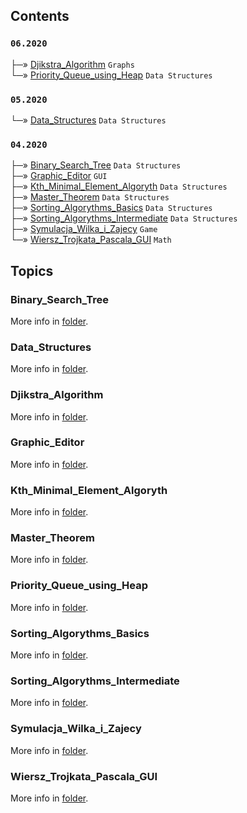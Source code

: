 ## Contents
### `06.2020`<br/>
├─» [Djikstra_Algorithm](#Djikstra_Algorithm) `Graphs`<br/>
└─» [Priority_Queue_using_Heap](#Priority_Queue_using_Heap) `Data Structures`<br/>
### `05.2020`<br/>
└─» [Data_Structures](#Data_Structures) `Data Structures`<br/>
### `04.2020`<br/>
├─» [Binary_Search_Tree](#Binary_Search_Tree) `Data Structures`<br/>
├─» [Graphic_Editor](#Graphic_Editor) `GUI`<br/>
├─» [Kth_Minimal_Element_Algoryth](#Kth_Minimal_Element_Algoryth) `Data Structures`<br/>
├─» [Master_Theorem](#Master_Theorem) `Data Structures`<br/>
├─» [Sorting_Algorythms_Basics](#Sorting_Algorythms_Basics) `Data Structures`<br/>
├─» [Sorting_Algorythms_Intermediate](#Sorting_Algorythms_Intermediate) `Data Structures`<br/>
├─» [Symulacja_Wilka_i_Zajecy](#Symulacja_Wilka_i_Zajecy) `Game`<br/>
└─» [Wiersz_Trojkata_Pascala_GUI](#Wiersz_Trojkata_Pascala_GUI) `Math`<br/>

## Topics
### Binary_Search_Tree
More info in [folder](Binary_Search_Tree).
### Data_Structures
More info in [folder](Data_Structures).
### Djikstra_Algorithm
More info in [folder](Djikstra_Algorithm).
### Graphic_Editor
More info in [folder](Graphic_Editor).
### Kth_Minimal_Element_Algoryth
More info in [folder](Kth_Minimal_Element_Algoryth).
### Master_Theorem
More info in [folder](Master_Theorem).
### Priority_Queue_using_Heap
More info in [folder](Priority_Queue_using_Heap).
### Sorting_Algorythms_Basics
More info in [folder](Sorting_Algorythms_Basics).
### Sorting_Algorythms_Intermediate
More info in [folder](Sorting_Algorythms_Intermediate).
### Symulacja_Wilka_i_Zajecy
More info in [folder](Symulacja_Wilka_i_Zajecy).
### Wiersz_Trojkata_Pascala_GUI
More info in [folder](Wiersz_Trojkata_Pascala_GUI).
